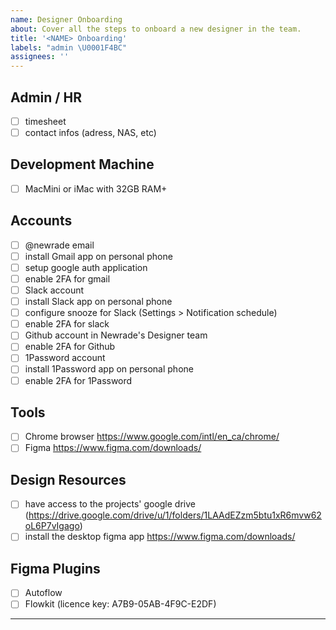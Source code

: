 ```yaml
---
name: Designer Onboarding
about: Cover all the steps to onboard a new designer in the team.
title: '<NAME> Onboarding'
labels: "admin \U0001F4BC"
assignees: ''
---
```


## Admin / HR

- [ ] timesheet
- [ ] contact infos (adress, NAS, etc)

## Development Machine

- [ ] MacMini or iMac with 32GB RAM+

## Accounts

- [ ] @newrade email
- [ ] install Gmail app on personal phone
- [ ] setup google auth application
- [ ] enable 2FA for gmail
- [ ] Slack account
- [ ] install Slack app on personal phone
- [ ] configure snooze for Slack (Settings > Notification schedule)
- [ ] enable 2FA for slack
- [ ] Github account in Newrade's Designer team
- [ ] enable 2FA for Github
- [ ] 1Password account
- [ ] install 1Password app on personal phone
- [ ] enable 2FA for 1Password

## Tools

- [ ] Chrome browser https://www.google.com/intl/en_ca/chrome/
- [ ] Figma https://www.figma.com/downloads/

## Design Resources

- [ ] have access to the projects' google drive (https://drive.google.com/drive/u/1/folders/1LAAdEZzm5btu1xR6mvw62oL6P7vIgago)
- [ ] install the desktop figma app https://www.figma.com/downloads/

## Figma Plugins

- [ ] Autoflow
- [ ] Flowkit (licence key: A7B9-05AB-4F9C-E2DF)

---
